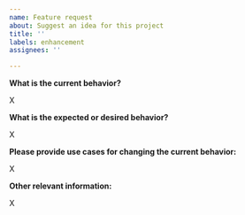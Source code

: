 ```yaml
---
name: Feature request
about: Suggest an idea for this project
title: ''
labels: enhancement
assignees: ''

---
```


**What is the current behavior?**

X

**What is the expected or desired behavior?**

X

**Please provide use cases for changing the current behavior:**

X

**Other relevant information:**

X
